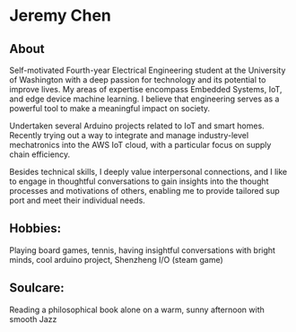 # Jeremy Chen
## About
Self-motivated Fourth-year Electrical Engineering student at the University of Washington with a deep passion for technology and its potential to improve lives. My areas of expertise encompass Embedded Systems, IoT, and edge device machine learning. I believe that engineering serves as a powerful tool to make a meaningful impact on society.

Undertaken several Arduino projects related to IoT and smart homes. Recently trying out a way to integrate and manage industry-level mechatronics into the AWS IoT cloud, with a particular focus on supply chain efficiency.

Besides technical skills, I deeply value interpersonal connections, and I like to engage in thoughtful conversations to gain insights into the thought processes and motivations of others, enabling me to provide tailored sup port and meet their individual needs.

## Hobbies:
Playing board games, tennis, having insightful conversations with bright minds, cool arduino project, Shenzheng I/O (steam game)

## Soulcare:
Reading a philosophical book alone on a warm, sunny afternoon with smooth Jazz
